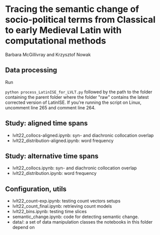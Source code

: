 # Tracing the semantic change of socio-political terms from Classical to early Medieval Latin with computational methods
Barbara McGillivray and Krzysztof Nowak

## Data processing

Run

`python process_LatinISE_for_LVLT.py` followed by the path to the folder containing the parent folder where the folder "raw" contains the latest corrected version of LatinISE. If you're running the script on Linux, uncomment line 265 and comment line 264. 


## Study: aligned time spans
- lvlt22_collocs-aligned.ipynb: syn- and diachronic collocation overlap
- lvlt22_distribution-aligned.ipynb: word frequency
## Study: alternative time spans
- lvlt22_collocs.ipynb: syn- and diachronic collocation overlap
- lvlt22_distribution.ipynb: word frequency

## Configuration, utils
- lvlt22_count-exp.ipynb: testing count vectors setups
- lvlt22_count_final.ipynb: retrieving count models
- lvlt22_bins.ipynb: testing time slices
- semantic_change.ipynb: code for detecting semantic change.
- data/: a set of data manipulation classes the notebooks in this folder depend on
